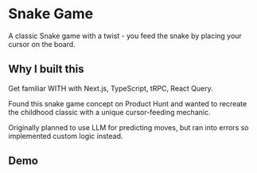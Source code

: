 # Snake Game

A classic Snake game with a twist - you feed the snake by placing your cursor on the board.

## Why I built this

Get familiar WITH  with Next.js, TypeScript, tRPC, React Query.

Found this snake game concept on Product Hunt and wanted to recreate the childhood classic with a unique cursor-feeding mechanic.

Originally planned to use LLM for predicting moves, but ran into errors so implemented custom logic instead.



## Demo
